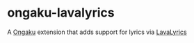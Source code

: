 # ongaku-lavalyrics
A [Ongaku](https://github.com/mplatypus/hikari-ongaku) extension that adds support for lyrics via [LavaLyrics](https://github.com/topi314/LavaLyrics)
